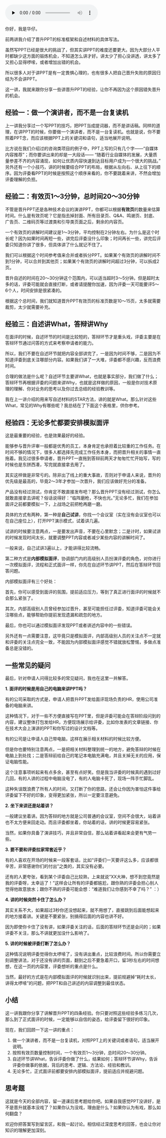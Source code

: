 <audio id="audio" title="14 | PPT讲解：怎么讲才能让评委印象深刻？" controls="" preload="none"><source id="mp3" src="https://static001.geekbang.org/resource/audio/b2/9c/b2932beb54e119db6f926568cc7f309c.mp3"></audio>

你好，我是华仔。

前两讲我介绍了晋升PPT的标准框架和自述材料的具体写法。

虽然写PPT已经是很大的挑战了，但其实讲PPT的难度还要更大。因为大部分人平时都缺少这方面的锻炼机会，不知道怎么讲才好。讲太少了担心没讲透，讲太多了又担心显得啰嗦，或者增加出错的机会。

所以很多人对于讲PPT是有一定畏惧心理的，也有很多人把自己晋升失败的原因归结为不会讲PPT。

这一讲，我就来跟你分享一些讲晋升PPT的经验，让你不再因为这个原因错失晋升的机会。

## 经验一：做一个演讲者，而不是一台复读机

上一讲我分享过一个写PPT的技巧，把PPT当成提词器，而不是讲话稿。同样的道理，在讲PPT的时候，你要做一个演讲者，而不是一台复读机。也就是说，你不要照着PPT念，而应该根据PPT上的关键词和语句，适当地展开说明。

比方说在我们介绍过的咨询类项目的例子中，PPT上写的只有几个字——“自媒体内容推荐”；而你要讲出来的却是一大段话—— “随着行业自媒体的发展，大量质量参差不齐的内容涌现，如何让优质内容快速到达目标用户成为一个很大的挑战。”<br>
<img src="https://static001.geekbang.org/resource/image/97/62/975f23a56ca4351ed620833107345662.jpg" alt=""><br>
另外还有一个小技巧，讲的时候要结合PPT的布局，根据从左向右、从上往下的顺序。因为评委看PPT的时候是按照这个顺序来看的，你不要跳着来讲，不然会增加评委理解的负担。

## 经验二：有效页1～3分钟，总时间20～30分钟

不管是晋升PPT还是各种技术会议的演讲PPT，你都可以根据**有效页**的数量来估算时间。什么是有效页呢？它是指去掉封面、所有目录页、Q&amp;A、鸣谢页、封底、广告页、二维码页等过渡类和引导类页面之后，剩余的内容页。

一个有效页的讲解时间建议是1～3分钟，平均控制在2分钟左右。为什么是这个时长呢？因为如果时间再短一些，讲完后评委没什么印象；时间再长一些，讲完后评委只知道你讲了很多，但具体讲了什么就记不住了。

我们可以根据这个时间参考值来合并或者拆分PPT。如果某个有效页的讲解时间不到1分钟，可以合并到其他页；如果某个有效页的讲解时间超过3分钟，可以拆成2页。

晋升自述的时间在20～30分钟这个范围内，可以适当超时3～5分钟。但是超时太多的话，评委可能就会直接打断，或者请提醒你加速，因为评委一天可能要评5～6个人，时间安排是很紧凑的。

根据这个总时间，我们就知道晋升PPT有效页的标准页数是10～15页，太多就需要裁剪，太少就需要补充。

## 经验三：自述讲What，答辩讲Why

在面评的时候，自述环节的时间是比较短的，答辩环节才是重头戏，评委主要是在答辩环节通过问答的方式来考察申请者的能力。

所以，我们不要在自述环节就把内容全部讲完了，一是因为时间不够，二是因为不知道评委到底关注哪部分内容。如果我们讲了一大堆，评委都不感兴趣，反而浪费时间。

合理的做法是什么呢？自述环节主要讲What，也就是事实部分，我们做了什么；答辩环节再根据评委的问题来讲Why，也就是这样做的原因，一般是你对技术原理的理解、你对业务的思考以及你过去总结的经验教训等。

我在上一讲介绍的用来写自述材料的STAR方法，讲的就是What。那么针对这些What，常见的Why有哪些呢？我总结在了下面这个表格里，供你参考。<br>
<img src="https://static001.geekbang.org/resource/image/3a/a1/3a3edabc61c508b8869a33b6f0c890a1.jpg" alt="">

## 经验四：无论多忙都要安排模拟面评

这是最重要的经验，也是效果最好的经验。

能够参与晋升评审一般都是优秀的员工，本身肯定也承担着比较重的工作任务。在时间不够的情况下，很多人都选择先完成工作任务本身，而把晋升相关的事情一直拖着。我见过很多申请者，晋升PPT一直拖到答辩前两天才匆匆忙忙开始写，写的时候也是东拼西凑，写完就直接拿去用了。

其实这样做是非常亏的。除非出了线上的重大事故，否则对于申请人来说，晋升的优先级是最高的，毕竟2～3年才参加一次晋升，我们应该做好充分的准备。

产品没有经过测试，你肯定不敢直接发布吧？那么晋升PPT没有经过测试，你怎么就敢直接拿去讲呢？俗话说得好：“临阵磨枪，不快也光。”无论多忙，我们在参加面评之前都要模拟一下，上战场之前把枪再磨一磨。

具体的方式有两种，第一种是**自己试讲**，你找一个会议室（实在没有会议室也可以在自己座位上），打开PPT演示模式，试着讲几遍。

试讲的时候要注意两点，一是要发出声音，不要在心里默念；二是计时，如果试讲的时候发现时间太长，就要调整PPT内容或者减少某些内容的讲解时间了。

一般来说，自己试讲3遍以上，才能讲得比较流畅。

第二种方式是**内部模拟面评**，协调部门内的高级别人员扮演评委的角色，对你进行一次模拟面评，流程和正式面评一样，你先在自述环节讲PPT，然后在答辩环节回答问题。

内部模拟面评有三个好处：

首先，你可以感受到面评的氛围，提前适应压力，等到了真正进行面评的时候就不会那么紧张了。

其次，内部高级别人员曾经参加过晋升，甚至可能担任过评委，知道评委可能会关注哪些点，能够帮助你提前发现遗漏和疏忽的地方。

最后，你也可以通过模拟面评发现PPT或者讲述内容中的一些错误。

另外还有一点需要注意，这毕竟只是模拟面评，内部高级别人员的关注点不一定就和评委的关注点完全一致，不能因为内部模拟面评感觉不错就放松警惕，多做点准备总是没错的。

## 一些常见的疑问

最后，针对申请人问得比较多的常见疑问，我也在这里一并解答。

**1.  面评的时候是用自己的电脑来讲PPT吗？**

有的公司采取的方式是，申请人把晋升PPT发给面评现场负责的HR，使用公司准备的电脑来讲。

这种情况下，对于一些不方便直接写在PPT里，但是评委可能会在答辩阶段问到的内容，建议整体打包发给HR，方便现场展示给评委，比如你发表的文章链接、你在技术大会上演讲的PPT和你写过的设计文档等。

有的公司是让申请人自己带电脑，这样在展示相关材料的时候比较方便。

但是你也要特别注意两点，一是把相关材料整理到统一的地方，避免答辩的时候在电脑上到处找；二是答辩前给自己的笔记本电脑充满电，并且关掉无关的应用，保证电脑性能。

这个注意事项听起来有点多余，甚至有点好笑。但是我当评委的时候真的遇到过好几回，有的人讲的过程中电脑没电了，有的人电脑卡死了，现场一阵手忙脚乱。

这种失误既浪费了所有人的时间，又打断了你的思路，还会让你因为害怕这件事给评委留下不好的印象，变得更加紧张，所以一定要注意避免。

**2.  坐下来讲还是站着讲？**

一般建议坐着讲。因为答辩的地方就是公司普通的会议室，空间不会很大，站着讲也不太方便来回走动。而且评委都坐着，你站着的话，讲的时候更容易紧张。

当然，如果你具备了演讲技巧，并且非常自信，那么站着讲看起来会更有气势一些。

**3.  要不要和评委拉家常套近乎？**

有的人喜欢在开场的时候来一段客套话，比如“评委们一天要评这么多，应该都很辛苦，非常感谢你们的付出”之类的，其实没有必要。

还有的人更夸张，看到某个评委自己比较熟，上来就说“XX大神，想不到您竟然是我的评委呀，太幸运了！”这样会让所有的评委都尴尬，跟你熟的评委会担心别人觉得他故意放水；跟你不熟的评委可能会想：“难道我们让你感到不幸了吗？” ：）

**4.  讲的时候突然卡住了怎么办？**

其实关系不大，如果超过3秒你还没想起来，就不用想了，直接跳到后面能想起来的地方接着讲。关键是不要紧张，别搞得后面的内容也讲不好。

因为即使你卡住了没有讲，如果评委关注的话，后面的答辩环节还是会问的；如果评委不关注，那么不讲就更加没什么影响了。

**5.  讲的时候被评委打断了怎么办？**

这种情况说明评委觉得你太啰嗦了，没有讲出重点，比较浪费时间。所以你需要立刻调整讲法，对于还没有讲的页面，翻到之后不要急着开口，留3秒左右的时间想想，在这一页的内容里，评委想听的重点是什么。

当然，最好的方式是在内部模拟面评的时候就识别出来，提前规避掉“耗时太长，讲得太啰嗦”的问题，把PPT和自己讲述的内容调整到最佳状态。

## 小结

这一讲我跟你分享了讲解晋升PPT的四条经验。你只要对照这些经验多练习几次，那么到了正式面评的时候，一定能够以自信的姿态，给评委留下很好的印象。

现在，我们回顾一下这一讲的重点：

1. 做一个演讲者，而不是一台复读机，对照PPT上的关键词或者语句，适当展开说明。
1. 按照有效页数量控制时间，一个有效页1～3分钟，总时间20～30分钟。
1. 自述环节讲What，告诉评委你做了什么，结果如何；答辩环节讲Why，告诉评委你做事的依据，背后的思考、逻辑、方法论、经验和教训。
1. 无论多忙，正式面评前都要安排内部模拟面评，提前适应并规避问题。

## 思考题

这就是今天的全部内容，留一道课后思考题给你吧。如果自我感觉PPT没讲好，是不是晋升就基本没戏了？如果你认为没戏，理由是什么？如果你认为有戏，那么如何翻盘？

欢迎你把答案写到留言区，和我一起讨论。相信经过深度思考的回答，也会让你对知识的理解更加深刻。<br>
<img src="https://static001.geekbang.org/resource/image/71/1f/713c887fba9500a5b26c6505e742511f.jpeg" alt="">
